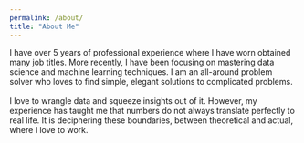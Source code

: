 ```yaml
---
permalink: /about/
title: "About Me"
---
```



I have over 5 years of professional experience where I have worn obtained many job titles. More recently, I have been focusing on mastering data science and machine learning techniques. I am an all-around problem solver who loves to find simple, elegant solutions to complicated problems. <br/>
<br/>
I love to wrangle data and squeeze insights out of it. However, my experience has taught me that numbers do not always translate perfectly to real life. It is deciphering these boundaries, between theoretical and actual, where I love to work. 
